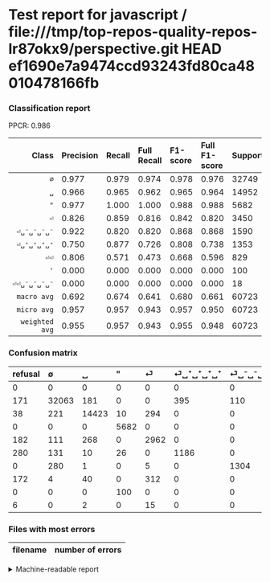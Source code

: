 # Test report for javascript / file:///tmp/top-repos-quality-repos-lr87okx9/perspective.git HEAD ef1690e7a9474ccd93243fd80ca48010478166fb

### Classification report

PPCR: 0.986

| Class | Precision | Recall | Full Recall | F1-score | Full F1-score | Support | Full Support | PPCR |
|------:|:----------|:-------|:------------|:---------|:---------|:--------|:-------------|:-----|
| `∅` | 0.977| 0.979| 0.974| 0.978| 0.976| 32749| 32920| 0.995 |
| `␣` | 0.966| 0.965| 0.962| 0.965| 0.964| 14952| 14990| 0.997 |
| `"` | 0.977| 1.000| 1.000| 0.988| 0.988| 5682| 5682| 1.000 |
| `⏎` | 0.826| 0.859| 0.816| 0.842| 0.820| 3450| 3632| 0.950 |
| `⏎␣⁻␣⁻␣⁻␣⁻` | 0.922| 0.820| 0.820| 0.868| 0.868| 1590| 1590| 1.000 |
| `⏎␣⁺␣⁺␣⁺␣⁺` | 0.750| 0.877| 0.726| 0.808| 0.738| 1353| 1633| 0.829 |
| `⏎⏎` | 0.806| 0.571| 0.473| 0.668| 0.596| 829| 1001| 0.828 |
| `'` | 0.000| 0.000| 0.000| 0.000| 0.000| 100| 100| 1.000 |
| `⏎⏎␣⁻␣⁻␣⁻␣⁻` | 0.000| 0.000| 0.000| 0.000| 0.000| 18| 24| 0.750 |
| `macro avg` | 0.692| 0.674| 0.641| 0.680| 0.661| 60723| 61572| 0.986 |
| `micro avg` | 0.957| 0.957| 0.943| 0.957| 0.950| 60723| 61572| 0.986 |
| `weighted avg` | 0.955| 0.957| 0.943| 0.955| 0.948| 60723| 61572| 0.986 |

### Confusion matrix

|refusal|  ∅| ␣| "| ⏎| ⏎␣⁺␣⁺␣⁺␣⁺| ⏎␣⁻␣⁻␣⁻␣⁻| ⏎⏎| '| ⏎⏎␣⁻␣⁻␣⁻␣⁻| 
|:---|:---|:---|:---|:---|:---|:---|:---|:---|:---|
|0 |0 |0 |0 |0 |0 |0 |0 |0 |0 |
|171 |32063 |181 |0 |0 |395 |110 |0 |0 |0 |
|38 |221 |14423 |10 |294 |0 |0 |4 |0 |0 |
|0 |0 |0 |5682 |0 |0 |0 |0 |0 |0 |
|182 |111 |268 |0 |2962 |0 |0 |109 |0 |0 |
|280 |131 |10 |26 |0 |1186 |0 |0 |0 |0 |
|0 |280 |1 |0 |5 |0 |1304 |0 |0 |0 |
|172 |4 |40 |0 |312 |0 |0 |473 |0 |0 |
|0 |0 |0 |100 |0 |0 |0 |0 |0 |0 |
|6 |0 |2 |0 |15 |0 |0 |1 |0 |0 |

### Files with most errors

| filename | number of errors|
|:----:|:-----|

<details>
    <summary>Machine-readable report</summary>
```json
{
  "cl_report": {"\"": {"f1-score": 0.9881739130434782, "precision": 0.9766242695084222, "recall": 1.0, "support": 5682}, "\u0027": {"f1-score": 0.0, "precision": 0.0, "recall": 0.0, "support": 100}, "macro avg": {"f1-score": 0.6798034969117821, "precision": 0.691545368920595, "recall": 0.6743874395593722, "support": 60723}, "micro avg": {"f1-score": 0.9566885694053324, "precision": 0.9566885694053324, "recall": 0.9566885694053324, "support": 60723}, "weighted avg": {"f1-score": 0.9554205160420939, "precision": 0.9551407323694964, "recall": 0.9566885694053324, "support": 60723}, "\u2205": {"f1-score": 0.978141826446407, "precision": 0.9772325510515086, "recall": 0.9790527955052063, "support": 32749}, "\u23ce": {"f1-score": 0.8417163967036089, "precision": 0.8255295429208472, "recall": 0.8585507246376811, "support": 3450}, "\u23ce\u23ce": {"f1-score": 0.6680790960451977, "precision": 0.8057921635434412, "recall": 0.5705669481302774, "support": 829}, "\u23ce\u23ce\u2423\u207b\u2423\u207b\u2423\u207b\u2423\u207b": {"f1-score": 0.0, "precision": 0.0, "recall": 0.0, "support": 18}, "\u23ce\u2423\u207a\u2423\u207a\u2423\u207a\u2423\u207a": {"f1-score": 0.8084526244035446, "precision": 0.7501581277672359, "recall": 0.8765705838876571, "support": 1353}, "\u23ce\u2423\u207b\u2423\u207b\u2423\u207b\u2423\u207b": {"f1-score": 0.8681757656458056, "precision": 0.9222065063649222, "recall": 0.820125786163522, "support": 1590}, "\u2423": {"f1-score": 0.9654918499179971, "precision": 0.9663651591289782, "recall": 0.9646201177100053, "support": 14952}},
  "cl_report_full": {"\"": {"f1-score": 0.9881739130434782, "precision": 0.9766242695084222, "recall": 1.0, "support": 5682}, "\u0027": {"f1-score": 0.0, "precision": 0.0, "recall": 0.0, "support": 100}, "macro avg": {"f1-score": 0.6611610993017335, "precision": 0.691545368920595, "recall": 0.6411771707688673, "support": 61572}, "micro avg": {"f1-score": 0.9500470174577865, "precision": 0.9566885694053324, "recall": 0.9434970441109596, "support": 61572}, "weighted avg": {"f1-score": 0.9476345291971109, "precision": 0.9533834573940352, "recall": 0.9434970441109596, "support": 61572}, "\u2205": {"f1-score": 0.9755971398143922, "precision": 0.9772325510515086, "recall": 0.9739671931956257, "support": 32920}, "\u23ce": {"f1-score": 0.8204986149584488, "precision": 0.8255295429208472, "recall": 0.8155286343612335, "support": 3632}, "\u23ce\u23ce": {"f1-score": 0.5957178841309824, "precision": 0.8057921635434412, "recall": 0.4725274725274725, "support": 1001}, "\u23ce\u23ce\u2423\u207b\u2423\u207b\u2423\u207b\u2423\u207b": {"f1-score": 0.0, "precision": 0.0, "recall": 0.0, "support": 24}, "\u23ce\u2423\u207a\u2423\u207a\u2423\u207a\u2423\u207a": {"f1-score": 0.7380211574362165, "precision": 0.7501581277672359, "recall": 0.7262706674831598, "support": 1633}, "\u23ce\u2423\u207b\u2423\u207b\u2423\u207b\u2423\u207b": {"f1-score": 0.8681757656458056, "precision": 0.9222065063649222, "recall": 0.820125786163522, "support": 1590}, "\u2423": {"f1-score": 0.9642654186862779, "precision": 0.9663651591289782, "recall": 0.9621747831887926, "support": 14990}},
  "ppcr": 0.9862112648606509
}
```
</details>
